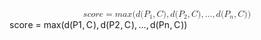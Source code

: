 <span class="katex-display"><span class="katex"><span class="katex-mathml"><math xmlns="http://www.w3.org/1998/Math/MathML" display="block"><semantics><mrow><mi>s</mi><mi>c</mi><mi>o</mi><mi>r</mi><mi>e</mi><mo>=</mo><mi>m</mi><mi>a</mi><mi>x</mi><mo stretchy="false">(</mo><mi>d</mi><mo stretchy="false">(</mo><msub><mi>P</mi><mn>1</mn></msub><mo separator="true">,</mo><mi>C</mi><mo stretchy="false">)</mo><mo separator="true">,</mo><mi>d</mi><mo stretchy="false">(</mo><msub><mi>P</mi><mn>2</mn></msub><mo separator="true">,</mo><mi>C</mi><mo stretchy="false">)</mo><mo separator="true">,</mo><mi mathvariant="normal">.</mi><mi mathvariant="normal">.</mi><mi mathvariant="normal">.</mi><mo separator="true">,</mo><mi>d</mi><mo stretchy="false">(</mo><msub><mi>P</mi><mi>n</mi></msub><mo separator="true">,</mo><mi>C</mi><mo stretchy="false">)</mo><mo stretchy="false">)</mo></mrow><annotation encoding="application/x-tex">score = max(d(P_1, C), d(P_2, C), ..., d(P_n, C))
</annotation></semantics></math></span><span class="katex-html" aria-hidden="true"><span class="base"><span class="strut" style="height:0.43056em;vertical-align:0em;"></span><span class="mord mathnormal">s</span><span class="mord mathnormal">c</span><span class="mord mathnormal">o</span><span class="mord mathnormal" style="margin-right:0.02778em;">r</span><span class="mord mathnormal">e</span><span class="mspace" style="margin-right:0.2777777777777778em;"></span><span class="mrel">=</span><span class="mspace" style="margin-right:0.2777777777777778em;"></span></span><span class="base"><span class="strut" style="height:1em;vertical-align:-0.25em;"></span><span class="mord mathnormal">m</span><span class="mord mathnormal">a</span><span class="mord mathnormal">x</span><span class="mopen">(</span><span class="mord mathnormal">d</span><span class="mopen">(</span><span class="mord"><span class="mord mathnormal" style="margin-right:0.13889em;">P</span><span class="msupsub"><span class="vlist-t vlist-t2"><span class="vlist-r"><span class="vlist" style="height:0.30110799999999993em;"><span style="top:-2.5500000000000003em;margin-left:-0.13889em;margin-right:0.05em;"><span class="pstrut" style="height:2.7em;"></span><span class="sizing reset-size6 size3 mtight"><span class="mord mtight">1</span></span></span></span><span class="vlist-s">​</span></span><span class="vlist-r"><span class="vlist" style="height:0.15em;"><span></span></span></span></span></span></span><span class="mpunct">,</span><span class="mspace" style="margin-right:0.16666666666666666em;"></span><span class="mord mathnormal" style="margin-right:0.07153em;">C</span><span class="mclose">)</span><span class="mpunct">,</span><span class="mspace" style="margin-right:0.16666666666666666em;"></span><span class="mord mathnormal">d</span><span class="mopen">(</span><span class="mord"><span class="mord mathnormal" style="margin-right:0.13889em;">P</span><span class="msupsub"><span class="vlist-t vlist-t2"><span class="vlist-r"><span class="vlist" style="height:0.30110799999999993em;"><span style="top:-2.5500000000000003em;margin-left:-0.13889em;margin-right:0.05em;"><span class="pstrut" style="height:2.7em;"></span><span class="sizing reset-size6 size3 mtight"><span class="mord mtight">2</span></span></span></span><span class="vlist-s">​</span></span><span class="vlist-r"><span class="vlist" style="height:0.15em;"><span></span></span></span></span></span></span><span class="mpunct">,</span><span class="mspace" style="margin-right:0.16666666666666666em;"></span><span class="mord mathnormal" style="margin-right:0.07153em;">C</span><span class="mclose">)</span><span class="mpunct">,</span><span class="mspace" style="margin-right:0.16666666666666666em;"></span><span class="mord">.</span><span class="mord">.</span><span class="mord">.</span><span class="mpunct">,</span><span class="mspace" style="margin-right:0.16666666666666666em;"></span><span class="mord mathnormal">d</span><span class="mopen">(</span><span class="mord"><span class="mord mathnormal" style="margin-right:0.13889em;">P</span><span class="msupsub"><span class="vlist-t vlist-t2"><span class="vlist-r"><span class="vlist" style="height:0.151392em;"><span style="top:-2.5500000000000003em;margin-left:-0.13889em;margin-right:0.05em;"><span class="pstrut" style="height:2.7em;"></span><span class="sizing reset-size6 size3 mtight"><span class="mord mathnormal mtight">n</span></span></span></span><span class="vlist-s">​</span></span><span class="vlist-r"><span class="vlist" style="height:0.15em;"><span></span></span></span></span></span></span><span class="mpunct">,</span><span class="mspace" style="margin-right:0.16666666666666666em;"></span><span class="mord mathnormal" style="margin-right:0.07153em;">C</span><span class="mclose">)</span><span class="mclose">)</span></span></span></span></span>